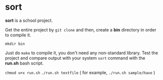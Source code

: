 # sort

**sort** is a school project. 

Get the entire project by `git clone` and then, create a **bin** directory in order to compile it. 

`mkdir bin`

Just do `make` to compile it, you don't need any non-standard library. 
Test the project and compare output with your system `sort` command with the **run.sh** bash script. 

`chmod u+x run.sh`
`./run.sh textfile` ( for example, `./run.sh sample/haxe` )


